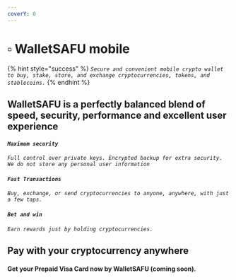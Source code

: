 ```yaml
---
coverY: 0
---
```


# ▫ WalletSAFU mobile

{% hint style="success" %}
_`Secure and convenient mobile crypto wallet to buy, stake, store, and exchange cryptocurrencies, tokens, and stablecoins.`_
{% endhint %}

## WalletSAFU is a perfectly balanced blend of speed, security, performance and excellent user experience

#### _`Maximum security`_

_`Full control over private keys. Encrypted backup for extra security. We do not store any personal user information`_

#### _`Fast Transactions`_

_`Buy, exchange, or send cryptocurrencies to anyone, anywhere, with just a few taps.`_

#### _`Bet and win`_

_`Earn rewards just by holding cryptocurrencies.`_

## Pay with your cryptocurrency anywhere

#### Get your Prepaid Visa Card now by WalletSAFU (coming soon).
